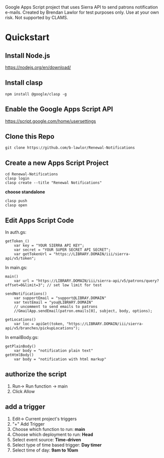 Google Apps Script project that uses Sierra API to send patrons notification e-mails. Created by Brendan Lawlor for test purposes only. Use at your own risk. Not supported by CLAMS.

# Quickstart

## Install Node.js
https://nodejs.org/en/download/

## Install clasp
```
npm install @google/clasp -g
```

## Enable the Google Apps Script API
https://script.google.com/home/usersettings

## Clone this Repo
```
git clone https://github.com/b-lawlor/Renewal-Notifications
```

## Create a new Apps Script Project
```
cd Renewal-Notifications
clasp login
clasp create --title "Renewal Notifications"
```
**choose standalone**
```
clasp push
clasp open
```

## Edit Apps Script Code

In auth.gs:
```
getToken_()
    var key = "YOUR SIERRA API KEY";
    var secret = "YOUR SUPER SECRET API SECRET";
    var getTokenUrl = "https://LIBRARY.DOMAIN/iii/sierra-api/v5/token";
```

In main.gs:
```
main()
    var url = "https://LIBRARY.DOMAIN/iii/sierra-api/v5/patrons/query?offset=0&limit=3"; // set low limit for test

sendNotifications()
    var supportEmail = "support@LIBRAY.DOMAIN"
    var testEmail = "you@LIBRARY.DOMAIN"
    // uncomment to send emails to patrons
    //GmailApp.sendEmail(patron.emails[0], subject, body, options);

getLocations()
    var loc = apiGet(token, "https://LIBRARY.DOMAIN/iii/sierra-api/v5/branches/pickupLocations");
```

In emailBody.gs:
```
getPlainBody()
    var body = "notification plain text"
getHtmlBody()
    var body = "notification with html markup"
```

## authorize the script
1. Run-> Run function -> main
2. Click Allow


## add a trigger

1. Edit-> Current project's triggers
2. "+" Add Trigger
3. Choose which function to run: **main**
4. Choose which deployment to run: **Head**
5. Select event source: **Time-driven**
6. Select type of time based trigger: **Day timer**
7. Select time of day: **9am to 10am**

